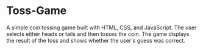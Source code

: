 # Toss-Game
A simple coin tossing game built with HTML, CSS, and JavaScript. The user selects either heads or tails and then tosses the coin. The game displays the result of the toss and shows whether the user's guess was correct.
